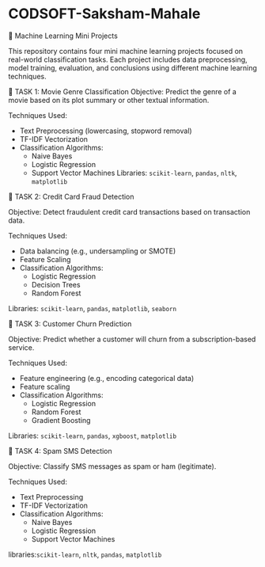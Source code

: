 # CODSOFT-Saksham-Mahale

🧠 Machine Learning Mini Projects

This repository contains four mini machine learning projects focused on real-world classification tasks. Each project includes data preprocessing, model training, evaluation, and conclusions using different machine learning techniques.

 📌 TASK 1: Movie Genre Classification
Objective:
Predict the genre of a movie based on its plot summary or other textual information.

Techniques Used:
- Text Preprocessing (lowercasing, stopword removal)
- TF-IDF Vectorization
- Classification Algorithms:
  - Naive Bayes
  - Logistic Regression
  - Support Vector Machines
Libraries: `scikit-learn`, `pandas`, `nltk`, `matplotlib`

📌 TASK 2: Credit Card Fraud Detection

Objective:
Detect fraudulent credit card transactions based on transaction data.

Techniques Used:
- Data balancing (e.g., undersampling or SMOTE)
- Feature Scaling
- Classification Algorithms:
  - Logistic Regression
  - Decision Trees
  - Random Forest

Libraries: `scikit-learn`, `pandas`, `matplotlib`, `seaborn`



📌 TASK 3: Customer Churn Prediction

Objective:
Predict whether a customer will churn from a subscription-based service.

Techniques Used: 
- Feature engineering (e.g., encoding categorical data)
- Feature scaling
- Classification Algorithms:
  - Logistic Regression
  - Random Forest
  - Gradient Boosting

Libraries: `scikit-learn`, `pandas`, `xgboost`, `matplotlib`


📌 TASK 4: Spam SMS Detection

Objective: 
Classify SMS messages as spam or ham (legitimate).

Techniques Used: 
- Text Preprocessing
- TF-IDF Vectorization
- Classification Algorithms:
  - Naive Bayes
  - Logistic Regression
  - Support Vector Machines

libraries:`scikit-learn`, `nltk`, `pandas`, `matplotlib`



